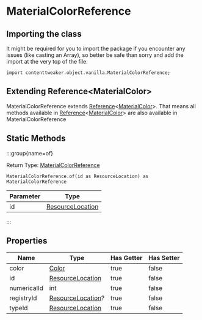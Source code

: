 # MaterialColorReference

## Importing the class

It might be required for you to import the package if you encounter any issues (like casting an Array), so better be safe than sorry and add the import at the very top of the file.
```zenscript
import contenttweaker.object.vanilla.MaterialColorReference;
```


## Extending Reference&lt;MaterialColor&gt;

MaterialColorReference extends [Reference](/mods/contenttweaker/object/Reference)&lt;[MaterialColor](/vanilla/api/block/material/MaterialColor)&gt;. That means all methods available in [Reference](/mods/contenttweaker/object/Reference)&lt;[MaterialColor](/vanilla/api/block/material/MaterialColor)&gt; are also available in MaterialColorReference

## Static Methods

:::group{name=of}

Return Type: [MaterialColorReference](/mods/contenttweaker/object/vanilla/MaterialColorReference)

```zenscript
MaterialColorReference.of(id as ResourceLocation) as MaterialColorReference
```

| Parameter |                                Type                                |
|-----------|--------------------------------------------------------------------|
| id        | [ResourceLocation](/mods/contenttweaker/resource/ResourceLocation) |


:::

## Properties

|    Name     |                                Type                                 | Has Getter | Has Setter |
|-------------|---------------------------------------------------------------------|------------|------------|
| color       | [Color](/mods/contenttweaker/util/Color)                            | true       | false      |
| id          | [ResourceLocation](/mods/contenttweaker/resource/ResourceLocation)  | true       | false      |
| numericalId | int                                                                 | true       | false      |
| registryId  | [ResourceLocation](/mods/contenttweaker/resource/ResourceLocation)? | true       | false      |
| typeId      | [ResourceLocation](/mods/contenttweaker/resource/ResourceLocation)  | true       | false      |

